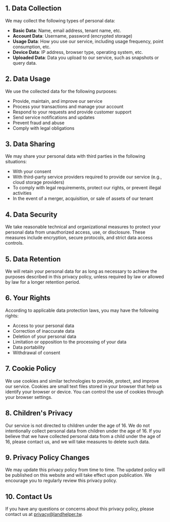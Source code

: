 ## 1. Data Collection

We may collect the following types of personal data:

- **Basic Data**: Name, email address, tenant name, etc.
- **Account Data**: Username, password (encrypted storage)
- **Usage Data**: How you use our service, including usage frequency, point consumption, etc.
- **Device Data**: IP address, browser type, operating system, etc.
- **Uploaded Data**: Data you upload to our service, such as snapshots or query data.

## 2. Data Usage

We use the collected data for the following purposes:

- Provide, maintain, and improve our service
- Process your transactions and manage your account
- Respond to your requests and provide customer support
- Send service notifications and updates
- Prevent fraud and abuse
- Comply with legal obligations

## 3. Data Sharing

We may share your personal data with third parties in the following situations:

- With your consent
- With third-party service providers required to provide our service (e.g., cloud storage providers)
- To comply with legal requirements, protect our rights, or prevent illegal activities
- In the event of a merger, acquisition, or sale of assets of our tenant

## 4. Data Security

We take reasonable technical and organizational measures to protect your personal data from unauthorized access, use, or disclosure. These measures include encryption, secure protocols, and strict data access controls.

## 5. Data Retention

We will retain your personal data for as long as necessary to achieve the purposes described in this privacy policy, unless required by law or allowed by law for a longer retention period.

## 6. Your Rights

According to applicable data protection laws, you may have the following rights:

- Access to your personal data
- Correction of inaccurate data
- Deletion of your personal data
- Limitation or opposition to the processing of your data
- Data portability
- Withdrawal of consent

## 7. Cookie Policy

We use cookies and similar technologies to provide, protect, and improve our service. Cookies are small text files stored in your browser that help us identify your browser or device. You can control the use of cookies through your browser settings.

## 8. Children's Privacy

Our service is not directed to children under the age of 16. We do not intentionally collect personal data from children under the age of 16. If you believe that we have collected personal data from a child under the age of 16, please contact us, and we will take measures to delete such data.

## 9. Privacy Policy Changes

We may update this privacy policy from time to time. The updated policy will be published on this website and will take effect upon publication. We encourage you to regularly review this privacy policy.

## 10. Contact Us

If you have any questions or concerns about this privacy policy, please contact us at [privacy@landhelper.tw](mailto:privacy@landhelper.tw).
